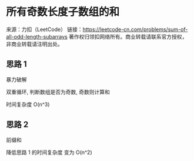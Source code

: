 # 所有奇数长度子数组的和

来源：力扣（LeetCode）
链接：https://leetcode-cn.com/problems/sum-of-all-odd-length-subarrays
著作权归领扣网络所有。商业转载请联系官方授权，非商业转载请注明出处。

## 思路 1

暴力破解

双重循环, 判断数组是否为奇数, 奇数则计算和

时间复杂度 O(n^3)

## 思路 2

前缀和

降低思路 1 的时间复杂度 变为 O(n^2)
